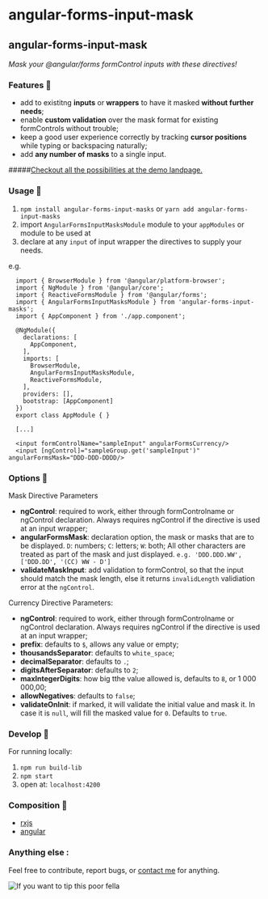 # angular-forms-input-mask


## angular-forms-input-mask
*Mask your @angular/forms formControl inputs with these directives!*

### Features :mag_right:

- add to existitng **inputs** or **wrappers** to have it masked **without further needs**;
- enable **custom validation** over the mask format for existing formControls without trouble;
- keep a good user experience correctly by tracking **cursor positions** while typing or backspacing naturally;
- add **any number of masks** to a single input.

#####[Checkout all the possibilities at the demo landpage.](https://github.com/kousenlsn)

### Usage :electric_plug:

1. ``npm install angular-forms-input-masks`` or ``yarn add angular-forms-input-masks``
2. import ``AngularFormsInputMasksModule`` module to your ``appModules`` or module to be used at
3. declare at any ``input`` of input wrapper the directives to supply your needs.

e.g.

      import { BrowserModule } from '@angular/platform-browser';
      import { NgModule } from '@angular/core';
      import { ReactiveFormsModule } from '@angular/forms';
      import { AngularFormsInputMasksModule } from 'angular-forms-input-masks';
      import { AppComponent } from './app.component';

      @NgModule({
        declarations: [
          AppComponent,
        ],
        imports: [
          BrowserModule,
          AngularFormsInputMasksModule,
          ReactiveFormsModule,
        ],
        providers: [],
        bootstrap: [AppComponent]
      })
      export class AppModule { }

      [...]

      <input formControlName="sampleInput" angularFormsCurrency/>
      <input [ngControl]="sampleGroup.get('sampleInput')" angularFormsMask="DDD-DDD-DDDD/>

### Options :green_book:

Mask Directive Parameters

- **ngControl**: required to work, either through formControlname or ngControl declaration. Always requires ngControl if the directive is used at an input wrapper;
- **angularFormsMask**: declaration option, the mask or masks that are to be displayed. ```D```: numbers; ```C```: letters; ```W```: both; All other characters are treated as part of the mask and just displayed. ```e.g. 'DDD.DDD.WW', ['DDD.DD', '(CC) WW - D']```
- **validateMaskInput**: add validation to formControl, so that the input should match the mask length, else it returns ``invalidLength`` validiation error at the ``ngControl``.

Currency Directive Parameters:

- **ngControl**: required to work, either through formControlname or ngControl declaration. Always requires ngControl if the directive is used at an input wrapper;
- **prefix**: defaults to ``$``, allows any value or empty;
- **thousandsSeparator**: defaults to ``white_space``;
- **decimalSeparator**: defaults to ``.``;
- **digitsAfterSeparator**: defaults to ``2``;
- **maxIntegerDigits**: how big tthe value allowed is, defaults to ``8``, or 1 000 000,00;
- **allowNegatives**: defaults to ``false``;
- **validateOnInit**: if marked, it will validate the initial value and mask it. In case it is ``null``, will fill the masked value for ``0``. Defaults to ``true``.


### Develop :construction_worker:

For running locally:

1. ``npm run build-lib``
2. ``npm start``
3. open at: ``localhost:4200``

### Composition :hammer:

- [rxjs](https://rxjs-dev.firebaseapp.com/) <br/>
- [angular](https://angular.io/) <br/>

### Anything else :

Feel free to contribute, report bugs, or [contact me](https://github.com/kousenlsn) for anything.

![If you want to tip this poor fella](https://github.com/kousenlsn/angular-forms-input-mask/tree/master/src/assets/qr.png)